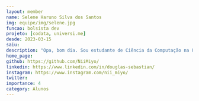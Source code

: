 ```yaml
---
layout: member
name: Selene Haruno Silva dos Santos
img: equipe/img/selene.jpg
funcao: bolsista dev
projeto: [codata, universi.me]
desde: 2023-03-15
saiu: 
description: "Opa, bom dia. Sou estudante de Ciência da Computação na Universidade Federal da Paraíba - Campus IV. Apaixonado em programação, gosto de várias linguagens, as principais sendo Python, Java, C/C++, JavaScript/TypeScript e SQL. Também conheço alguns frameworks e bibliotecas, como React, Angular, SpringBoot e JPA. Atualmente faço parte do projeto Universi.me e CODATA como desenvolvedor e no meu tempo livre estudo desenvolvimento de jogos. E pra relaxar um RPG, anime ou então mangá."
home_page: 
github: https://github.com/NiiMiyo/
linkedin: https://www.linkedin.com/in/douglas-sebastian/
instagram: https://www.instagram.com/nii_miyo/
twitter: 
importance: 4
category: Alunos
---
```

